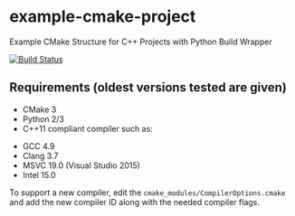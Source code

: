 # example-cmake-project

Example CMake Structure for C++ Projects with Python Build Wrapper

[![Build Status](https://travis-ci.org/calebwherry/example-cmake-project.svg?branch=master)](https://travis-ci.org/calebwherry/example-cmake-project)

## Requirements (oldest versions tested are given)

* CMake 3
* Python 2/3
* C++11 compliant compiler such as:
 + GCC 4.9
 + Clang 3.7
 + MSVC 19.0 (Visual Studio 2015)
 + Intel 15.0

To support a new compiler, edit the `cmake_modules/CompilerOptions.cmake` and add the new compiler ID along with the needed compiler flags.
